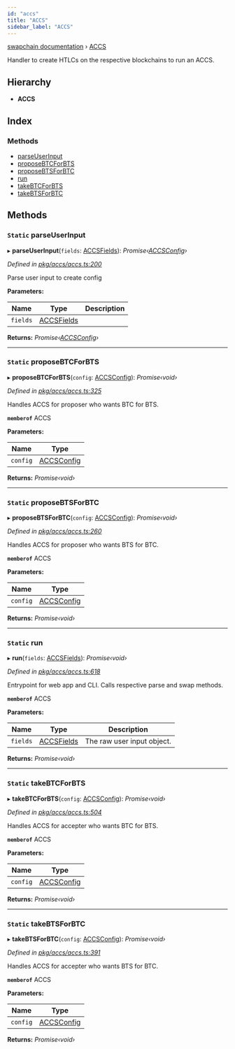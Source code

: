 ```yaml
---
id: "accs"
title: "ACCS"
sidebar_label: "ACCS"
---
```


[swapchain documentation](../globals.md) › [ACCS](accs.md)

Handler to create HTLCs on the respective blockchains to run an ACCS.

## Hierarchy

- **ACCS**

## Index

### Methods

- [parseUserInput](accs.md#static-parseuserinput)
- [proposeBTCForBTS](accs.md#static-proposebtcforbts)
- [proposeBTSForBTC](accs.md#static-proposebtsforbtc)
- [run](accs.md#static-run)
- [takeBTCForBTS](accs.md#static-takebtcforbts)
- [takeBTSForBTC](accs.md#static-takebtsforbtc)

## Methods

### `Static` parseUserInput

▸ **parseUserInput**(`fields`: [ACCSFields](../interfaces/accsfields.md)): _Promise‹[ACCSConfig](../interfaces/accsconfig.md)›_

_Defined in [pkg/accs/accs.ts:200](https://github.com/chronark/swapchain/blob/e6681b5/src/pkg/accs/accs.ts#L200)_

Parse user input to create config

**Parameters:**

| Name     | Type                                      | Description |
| -------- | ----------------------------------------- | ----------- |
| `fields` | [ACCSFields](../interfaces/accsfields.md) |             |

**Returns:** _Promise‹[ACCSConfig](../interfaces/accsconfig.md)›_

---

### `Static` proposeBTCForBTS

▸ **proposeBTCForBTS**(`config`: [ACCSConfig](../interfaces/accsconfig.md)): _Promise‹void›_

_Defined in [pkg/accs/accs.ts:325](https://github.com/chronark/swapchain/blob/e6681b5/src/pkg/accs/accs.ts#L325)_

Handles ACCS for proposer who wants BTC for BTS.

**`memberof`** ACCS

**Parameters:**

| Name     | Type                                      |
| -------- | ----------------------------------------- |
| `config` | [ACCSConfig](../interfaces/accsconfig.md) |

**Returns:** _Promise‹void›_

---

### `Static` proposeBTSForBTC

▸ **proposeBTSForBTC**(`config`: [ACCSConfig](../interfaces/accsconfig.md)): _Promise‹void›_

_Defined in [pkg/accs/accs.ts:260](https://github.com/chronark/swapchain/blob/e6681b5/src/pkg/accs/accs.ts#L260)_

Handles ACCS for proposer who wants BTS for BTC.

**`memberof`** ACCS

**Parameters:**

| Name     | Type                                      |
| -------- | ----------------------------------------- |
| `config` | [ACCSConfig](../interfaces/accsconfig.md) |

**Returns:** _Promise‹void›_

---

### `Static` run

▸ **run**(`fields`: [ACCSFields](../interfaces/accsfields.md)): _Promise‹void›_

_Defined in [pkg/accs/accs.ts:618](https://github.com/chronark/swapchain/blob/e6681b5/src/pkg/accs/accs.ts#L618)_

Entrypoint for web app and CLI. Calls respective parse and swap methods.

**`memberof`** ACCS

**Parameters:**

| Name     | Type                                      | Description                |
| -------- | ----------------------------------------- | -------------------------- |
| `fields` | [ACCSFields](../interfaces/accsfields.md) | The raw user input object. |

**Returns:** _Promise‹void›_

---

### `Static` takeBTCForBTS

▸ **takeBTCForBTS**(`config`: [ACCSConfig](../interfaces/accsconfig.md)): _Promise‹void›_

_Defined in [pkg/accs/accs.ts:504](https://github.com/chronark/swapchain/blob/e6681b5/src/pkg/accs/accs.ts#L504)_

Handles ACCS for accepter who wants BTC for BTS.

**`memberof`** ACCS

**Parameters:**

| Name     | Type                                      |
| -------- | ----------------------------------------- |
| `config` | [ACCSConfig](../interfaces/accsconfig.md) |

**Returns:** _Promise‹void›_

---

### `Static` takeBTSForBTC

▸ **takeBTSForBTC**(`config`: [ACCSConfig](../interfaces/accsconfig.md)): _Promise‹void›_

_Defined in [pkg/accs/accs.ts:391](https://github.com/chronark/swapchain/blob/e6681b5/src/pkg/accs/accs.ts#L391)_

Handles ACCS for accepter who wants BTS for BTC.

**`memberof`** ACCS

**Parameters:**

| Name     | Type                                      |
| -------- | ----------------------------------------- |
| `config` | [ACCSConfig](../interfaces/accsconfig.md) |

**Returns:** _Promise‹void›_
